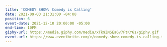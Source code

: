 ```yaml
---
title: 'COMEDY SHOW: Comedy is Calling'
date: 2021-09-03 21:31:00 -04:00
position: 6
event-date: 2021-12-10 20:00:00 -05:00
end-time: 10PM
giphy-url: https://media.giphy.com/media/xTk9ZNSEaGv7FtKY6s/giphy.gif
event-url: https://www.eventbrite.com/e/comedy-show-comedy-is-calling-tickets-216015406897
---
```


